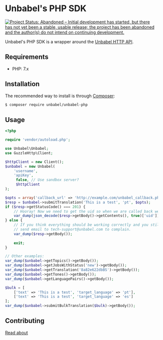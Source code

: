 # Unbabel's PHP SDK #

[![Project Status: Abandoned – Initial development has started, but there has not yet been a stable, usable release; the project has been abandoned and the author(s) do not intend on continuing development.](https://www.repostatus.org/badges/latest/abandoned.svg)](https://www.repostatus.org/#abandoned)

Unbabel's PHP SDK is a wrapper around the [Unbabel HTTP API](https://developers.unbabel.com/v2/docs).


## Requirements ##

* PHP: 7.x

## Installation ##

The recommended way to install is through [Composer](https://getcomposer.org):

```bash
$ composer require unbabel/unbabel-php
```

## Usage

```php
<?php

require 'vendor/autoload.php';

use Unbabel\Unbabel;
use GuzzleHttp\Client;

$httpClient = new Client();
$unbabel = new Unbabel(
    'username', 
    'apiKey',
     false, // Use sandbox server?
     $httpClient
);

$opts = array('callback_url' => 'http://example.com/unbabel_callback.php');
$resp = $unbabel->submitTranslation('This is a test', 'pt', $opts);
if ($resp->getStatusCode() === 201) {
    // Hooray! Now we need to get the uid so when we are called back we know which translation it corresponds to.
    var_dump(json_decode($resp->getBody()->getContents(), true)['uid']);
} else {
    // If you think everything should be working correctly and you still get an error,
    // send email to tech-support@unbabel.com to complain.
    var_dump($resp->getBody());
    
    exit;
}

// Other examples:
var_dump($unbabel->getTopics()->getBody());
var_dump($unbabel->getJobsWithStatus('new')->getBody());
var_dump($unbabel->getTranslation('8a82e622dbBS')->getBody());
var_dump($unbabel->getTones()->getBody());
var_dump($unbabel->getLanguagePairs()->getBody());

$bulk = [
    ['text' => 'This is a test', 'target_language' => 'pt'],
    ['text' => 'This is a test', 'target_language' => 'es']
];
var_dump($unbabel->submitBulkTranslation($bulk)->getBody());
```

## Contributing

[Read about](CONTRIBUTING.md)
